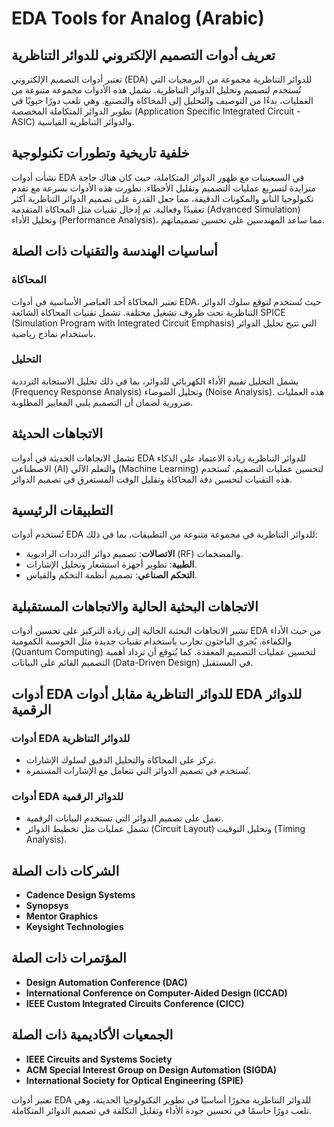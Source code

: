 # EDA Tools for Analog (Arabic)

## تعريف أدوات التصميم الإلكتروني للدوائر التناظرية

تعتبر أدوات التصميم الإلكتروني (EDA) للدوائر التناظرية مجموعة من البرمجيات التي تُستخدم لتصميم وتحليل الدوائر التناظرية. تشمل هذه الأدوات مجموعة متنوعة من العمليات، بدءًا من التوصيف والتحليل إلى المحاكاة والتصنيع. وهي تلعب دورًا حيويًا في تطوير الدوائر المتكاملة المخصصة (Application Specific Integrated Circuit - ASIC) والدوائر التناظرية القياسية.

## خلفية تاريخية وتطورات تكنولوجية

نشأت أدوات EDA في السبعينيات مع ظهور الدوائر المتكاملة، حيث كان هناك حاجة متزايدة لتسريع عمليات التصميم وتقليل الأخطاء. تطورت هذه الأدوات بسرعة مع تقدم تكنولوجيا النانو والمكونات الدقيقة، مما جعل القدرة على تصميم الدوائر التناظرية أكثر تعقيدًا وفعالية. تم إدخال تقنيات مثل المحاكاة المتقدمة (Advanced Simulation) وتحليل الأداء (Performance Analysis)، مما ساعد المهندسين على تحسين تصميماتهم.

## أساسيات الهندسة والتقنيات ذات الصلة

### المحاكاة

تعتبر المحاكاة أحد العناصر الأساسية في أدوات EDA، حيث تُستخدم لتوقع سلوك الدوائر التناظرية تحت ظروف تشغيل مختلفة. تشمل تقنيات المحاكاة الشائعة SPICE (Simulation Program with Integrated Circuit Emphasis) التي تتيح تحليل الدوائر باستخدام نماذج رياضية.

### التحليل

يشمل التحليل تقييم الأداء الكهربائي للدوائر، بما في ذلك تحليل الاستجابة الترددية (Frequency Response Analysis) وتحليل الضوضاء (Noise Analysis). هذه العمليات ضرورية لضمان أن التصميم يلبي المعايير المطلوبة.

## الاتجاهات الحديثة

تشمل الاتجاهات الحديثة في أدوات EDA للدوائر التناظرية زيادة الاعتماد على الذكاء الاصطناعي (AI) والتعلم الآلي (Machine Learning) لتحسين عمليات التصميم. تُستخدم هذه التقنيات لتحسين دقة المحاكاة وتقليل الوقت المستغرق في تصميم الدوائر.

## التطبيقات الرئيسية

تُستخدم أدوات EDA للدوائر التناظرية في مجموعة متنوعة من التطبيقات، بما في ذلك:

- **الاتصالات**: تصميم دوائر الترددات الراديوية (RF) والمضخمات.
- **الطبية**: تطوير أجهزة استشعار وتحليل الإشارات.
- **التحكم الصناعي**: تصميم أنظمة التحكم والقياس.

## الاتجاهات البحثية الحالية والاتجاهات المستقبلية

تشير الاتجاهات البحثية الحالية إلى زيادة التركيز على تحسين أدوات EDA من حيث الأداء والكفاءة. يُجري الباحثون تجارب باستخدام تقنيات جديدة مثل الحوسبة الكمومية (Quantum Computing) لتحسين عمليات التصميم المعقدة. كما يُتوقع أن تزداد أهمية التصميم القائم على البيانات (Data-Driven Design) في المستقبل.

## أدوات EDA للدوائر التناظرية مقابل أدوات EDA للدوائر الرقمية

### أدوات EDA للدوائر التناظرية

- تركز على المحاكاة والتحليل الدقيق لسلوك الإشارات.
- تُستخدم في تصميم الدوائر التي تتعامل مع الإشارات المستمرة.

### أدوات EDA للدوائر الرقمية

- تعمل على تصميم الدوائر التي تستخدم البيانات الرقمية.
- تشمل عمليات مثل تخطيط الدوائر (Circuit Layout) وتحليل التوقيت (Timing Analysis).

## الشركات ذات الصلة

- **Cadence Design Systems**
- **Synopsys**
- **Mentor Graphics**
- **Keysight Technologies**

## المؤتمرات ذات الصلة

- **Design Automation Conference (DAC)**
- **International Conference on Computer-Aided Design (ICCAD)**
- **IEEE Custom Integrated Circuits Conference (CICC)**

## الجمعيات الأكاديمية ذات الصلة

- **IEEE Circuits and Systems Society**
- **ACM Special Interest Group on Design Automation (SIGDA)**
- **International Society for Optical Engineering (SPIE)**

تعتبر أدوات EDA للدوائر التناظرية محورًا أساسيًا في تطوير التكنولوجيا الحديثة، وهي تلعب دورًا حاسمًا في تحسين جودة الأداء وتقليل التكلفة في تصميم الدوائر المتكاملة.